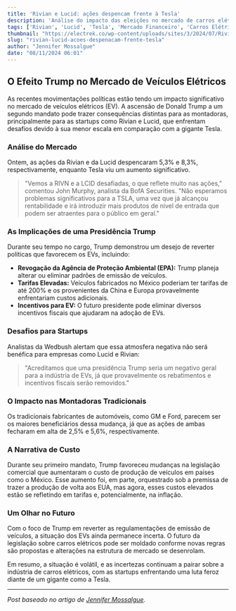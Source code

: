 ```yaml
---
title: 'Rivian e Lucid: ações despencam frente à Tesla'
description: 'Análise do impacto das eleições no mercado de carros elétricos, destacando a situação das ações da Rivian e Lucid em comparação com a Tesla.'
tags: ['Rivian', 'Lucid', 'Tesla', 'Mercado Financeiro', 'Carros Elétricos']
thumbnail: "https://electrek.co/wp-content/uploads/sites/3/2024/07/Rivians-legal-battle-Tesla.jpeg?quality=82&strip=all&w=1400"
slug: "rivian-lucid-acoes-despenacam-frente-tesla"
author: "Jennifer Mossalgue"
date: "08/11/2024 06:01"
---
```


## O Efeito Trump no Mercado de Veículos Elétricos

As recentes movimentações políticas estão tendo um impacto significativo no mercado de veículos elétricos (EV). A ascensão de Donald Trump a um segundo mandato pode trazer consequências distintas para as montadoras, principalmente para as startups como Rivian e Lucid, que enfrentam desafios devido à sua menor escala em comparação com a gigante Tesla.

### Análise do Mercado

Ontem, as ações da Rivian e da Lucid despencaram 5,3% e 8,3%, respectivamente, enquanto Tesla viu um aumento significativo.

> "Vemos a RIVN e a LCID desafiadas, o que reflete muito nas ações," comentou John Murphy, analista da BofA Securities. "Não esperamos problemas significativos para a TSLA, uma vez que já alcançou rentabilidade e irá introduzir mais produtos de nível de entrada que podem ser atraentes para o público em geral."

### As Implicações de uma Presidência Trump

Durante seu tempo no cargo, Trump demonstrou um desejo de reverter políticas que favorecem os EVs, incluindo:

- **Revogação da Agência de Proteção Ambiental (EPA):** Trump planeja alterar ou eliminar padrões de emissão de veículos.
- **Tarifas Elevadas:** Veículos fabricados no México poderiam ter tarifas de até 200% e os provenientes da China e Europa provavelmente enfrentariam custos adicionais.
- **Incentivos para EV:** O futuro presidente pode eliminar diversos incentivos fiscais que ajudaram na adoção de EVs.

### Desafios para Startups

Analistas da Wedbush alertam que essa atmosfera negativa não será benéfica para empresas como Lucid e Rivian:
> "Acreditamos que uma presidência Trump seria um negativo geral para a indústria de EVs, já que provavelmente os rebatimentos e incentivos fiscais serão removidos."

### O Impacto nas Montadoras Tradicionais

Os tradicionais fabricantes de automóveis, como GM e Ford, parecem ser os maiores beneficiários dessa mudança, já que as ações de ambas fecharam em alta de 2,5% e 5,6%, respectivamente. 

### A Narrativa de Custo

Durante seu primeiro mandato, Trump favoreceu mudanças na legislação comercial que aumentaram o custo de produção de veículos em países como o México. Esse aumento foi, em parte, orquestrado sob a premissa de trazer a produção de volta aos EUA, mas agora, esses custos elevados estão se refletindo em tarifas e, potencialmente, na inflação.

### Um Olhar no Futuro

Com o foco de Trump em reverter as regulamentações de emissão de veículos, a situação dos EVs ainda permanece incerta. O futuro da legislação sobre carros elétricos pode ser moldado conforme novas regras são propostas e alterações na estrutura de mercado se desenrolam.

Em resumo, a situação é volátil, e as incertezas continuam a pairar sobre a indústria de carros elétricos, com as startups enfrentando uma luta feroz diante de um gigante como a Tesla.

---

*Post baseado no artigo de [Jennifer Mossalgue](https://electrek.co/2024/11/07/rivian-and-lucid-shares-take-a-dive-while-tesla-soars/).*